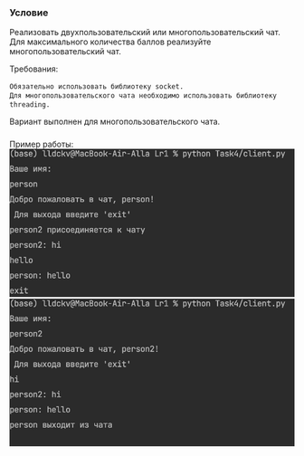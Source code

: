 ### Условие
Реализовать двухпользовательский или многопользовательский чат. Для максимального количества баллов реализуйте многопользовательский чат.

Требования:

    Обязательно использовать библиотеку socket.
    Для многопользовательского чата необходимо использовать библиотеку threading.

Вариант выполнен для многопользовательского чата.
### 
Пример работы:
![](images/task4_0.jpg)
![](images/task4_1.jpg)